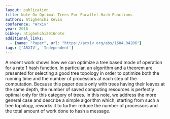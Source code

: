 ```yaml
---
layout: publication
title: Note On Optimal Trees For Parallel Hash Functions
authors: Atighehchi Kevin
conference: "Arxiv"
year: 2016
bibkey: atighehchi2016note
additional_links:
  - {name: "Paper", url: "https://arxiv.org/abs/1604.04206"}
tags: ['ARXIV', 'Independent']
---
```

<p>A recent work shows how we can optimize a tree based mode of
operation for a rate 1 hash function. In particular, an algorithm and a
theorem are presented for selecting a good tree topology in order to
optimize both the running time and the number of processors at each step
of the computation. Because this paper deals only with trees having
their leaves at the same depth, the number of saved computing resources
is perfectly optimal only for this category of trees. In this note, we
address the more general case and describe a simple algorithm which,
starting from such a tree topology, reworks it to further reduce the
number of processors and the total amount of work done to hash a
message.</p>
